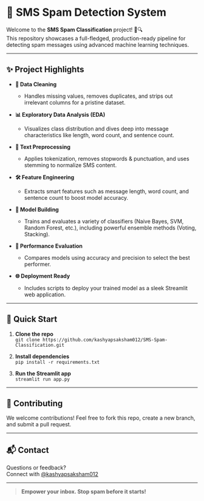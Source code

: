 # 🚀 SMS Spam Detection System

Welcome to the **SMS Spam Classification** project! 📱🔍  
This repository showcases a full-fledged, production-ready pipeline for detecting spam messages using advanced machine learning techniques.

---

## ✨ Project Highlights

- **🔄 Data Cleaning**
  - Handles missing values, removes duplicates, and strips out irrelevant columns for a pristine dataset.

- **📊 Exploratory Data Analysis (EDA)**
  - Visualizes class distribution and dives deep into message characteristics like length, word count, and sentence count.

- **📝 Text Preprocessing**
  - Applies tokenization, removes stopwords & punctuation, and uses stemming to normalize SMS content.

- **🛠️ Feature Engineering**
  - Extracts smart features such as message length, word count, and sentence count to boost model accuracy.

- **🤖 Model Building**
  - Trains and evaluates a variety of classifiers (Naive Bayes, SVM, Random Forest, etc.), including powerful ensemble methods (Voting, Stacking).

- **🔬 Performance Evaluation**
  - Compares models using accuracy and precision to select the best performer.

- **🌐 Deployment Ready**
  - Includes scripts to deploy your trained model as a sleek Streamlit web application.

---

## 🚦 Quick Start

1. **Clone the repo**  
   `git clone https://github.com/kashyapsaksham012/SMS-Spam-Classification.git`

2. **Install dependencies**  
   `pip install -r requirements.txt`

3. **Run the Streamlit app**  
   `streamlit run app.py`

---

## 🤝 Contributing

We welcome contributions! Feel free to fork this repo, create a new branch, and submit a pull request.

---

## 📬 Contact

Questions or feedback?  
Connect with [@kashyapsaksham012](https://github.com/kashyapsaksham012)

---

> **Empower your inbox. Stop spam before it starts!**
